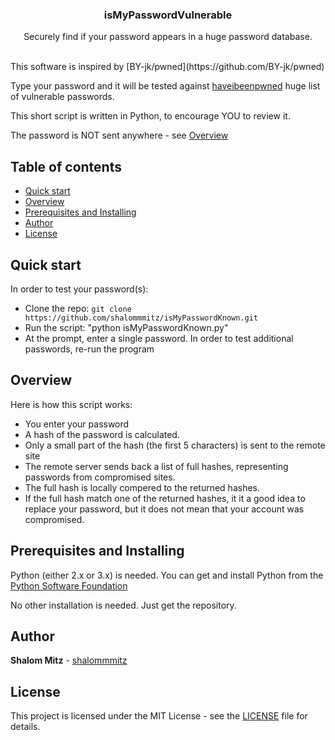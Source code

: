 <p align="center">
  <h3 align="center">isMyPasswordVulnerable</h3>

  <p align="center">
    Securely find if your password appears in a huge password database.
  </p>
</p>
<br>
This software is inspired by [BY-jk/pwned](https://github.com/BY-jk/pwned)

Type your password and it will be tested against [haveibeenpwned](https://haveibeenpwned.com/) huge list of vulnerable passwords.

This short script is written in Python, to encourage YOU to review it.

The password is NOT sent anywhere - see [Overview](#overview)

## Table of contents

- [Quick start](#quick-start)
- [Overview](#overview)
- [Prerequisites and Installing](#prerequisites-and-installing)
- [Author](#author)
- [License](#license)

## Quick start

In order to test your password(s):

- Clone the repo: `git clone https://github.com/shalommmitz/isMyPasswordKnown.git`
- Run the script: "python isMyPasswordKnown.py"
- At the prompt, enter a single password. 
In order to test additional passwords, re-run the program

## Overview

Here is how this script works:

- You enter your password
- A hash of the password is calculated. 
- Only a small part of the hash (the first 5 characters) is sent to the remote site
- The remote server sends back a list of full hashes, representing passwords from compromised sites.
- The full hash is locally compered to the returned hashes.
- If the full hash match one of the returned hashes, it it a good idea to replace your password, but it does not mean that your account was compromised. 

## Prerequisites and Installing

Python (either 2.x or 3.x) is needed.
You can get and install Python from the [Python Software Foundation](https://www.python.org/) 

No other installation is needed. Just get the repository.


## Author

**Shalom Mitz** - [shalommmitz](https://github.com/shalommmitz)

## License

This project is licensed under the MIT License - see the [LICENSE](LICENSE) file for details.

